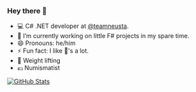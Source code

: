 ### Hey there 👋

- 💻 C# .NET developer at [@teamneusta](https://github.com/teamneusta).
- 🔭 I’m currently working on little F# projects in my spare time.
- 😄 Pronouns: he/him
- ⚡ Fun fact: I like 🥑's a lot.
- 💪 Weight lifting
- 💶 Numismatist

[![GitHub Stats](https://github-readme-stats-topaz-six.vercel.app/api?username=captncodr&show_icons=true&include_all_commits=true&count_private=true&bg_color=0d1117&text_color=c9d1d9&title_color=58a6ff&icon_color=58a6ff)](https://github.com/anuraghazra/github-readme-stats)

<!--
**CaptnCodr/CaptnCodr** is a ✨ _special_ ✨ repository because its `README.md` (this file) appears on your GitHub profile.

Here are some ideas to get you started:

- 🌱 I’m currently learning ...
- 👯 I’m looking to collaborate on ...
- 🤔 I’m looking for help with ...
- 💬 Ask me about ...
- 📫 How to reach me: ...
-->
